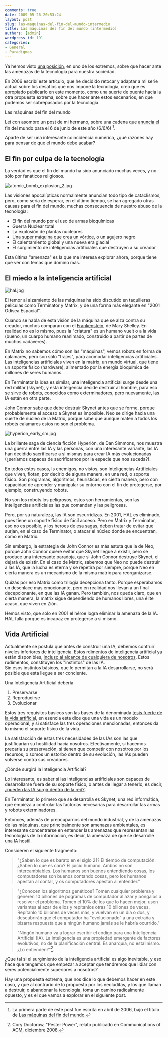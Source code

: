 ```yaml
---
comments: true
date: 2009-05-26 20:53:24
layout: post
slug: las-maquinas-del-fin-del-mundo-intermedio
title: Las máquinas del fin del mundo (intermedio)
authors: [admin]
wordpress_id: 191
categories:
- General
- Paradigmas
---
```


Ya hemos visto [una posición](http://www.lnds.net/2009/05/el-desafio-del-nuevo-ludita.html), en uno de los extremos, sobre que hacer ante las amenazas de la tecnología para nuestra sociedad.

En 2006 escribí este artículo, que he decidido retocar y adaptar a mi serie actual sobre los desafíos que nos impone la tecnología, creo que es apropiado publicarlo en este momento, como una suerte de puente hacia la otra propuesta extrema, sobre que hacer ante estos escenarios, en que podemos ser sobrepasados por la tecnología.


Las máquinas del fin del mundo

Leí con asombro un post de mi hermano, sobre una cadena que [anuncia el fin del mundo para el 6 de junio de este año (6/6/6)](http://www.ricardodiaz.org/archives/2006/04/fin.html) [^1].


Aparte de ser una interesante coincidencia numérica, ¿qué razones hay para pensar de que el mundo debe acabar?

## El fin por culpa de la tecnología

La verdad es que el fin del mundo ha sido anunciado muchas veces, y no sólo por fanáticos religiosos.

![atomic_bomb_explosion_2.jpg](atomic_bomb_explosion_2.jpg)

Las visiones apocalípticas normalmente anuncian todo tipo de cataclismos, pero, como sería de esperar, en el último tiempo, se han agregado otras causas para el fin del mundo, muchas consecuencia de nuestro abuso de la tecnología:

  * El fin del mundo por el uso de armas bioquímicas
  * Guerra Nuclear total
  * La explosión de plantas nucleares
  * [Una super máquina que crea un vórtice](http://www.lnds.net/2008/09/buuum.html), o un agujero negro
  * El calentamiento global y una nueva era glacial
  * El surgimiento de inteligencias artificiales que destruyen a su creador

Esta última "amenaza" es la que me interesa explorar ahora, porque tiene que ver con temas que domino más.


## El miedo a la inteligencia artificial

![hal.jpg](hal9000.jpg)

El temor al alzamiento de las máquinas ha sido discutido en taquilleras películas como Terminator y Matrix, y de una forma más elegante en "2001 Odisea Espacial".

  
Cuando se habla de esta visión de la máquina que se alza contra su creador, muchos comparan con el [Frankenstein](http://www.literature.org/authors/shelley-mary/frankenstein/), de Mary Shelley. En realidad no es lo mismo, pues la "criatura" es un humano vuelt
o a la vida (bueno, un cuarpo humano reanimado, construido a partir de partes de muchos cadaveres).

En Matrix no sabemos cómo son las "máquinas", vemos robots en forma de calamares, pero son sólo "trajes", para acomodar inteligencias artificiales. Las inteligencias artificiales viven en la matrix, un mundo virtual, que tiene un soporte físico (hardware), alimentado por la energía bioquímica de millones de seres humanos.

En Terminator la idea es similar, una inteligencia artificial surge desde una red militar (skynet), y esta intelgencia decide destruir al hombre, para eso se sirve de robots, conocidos como exterminadores, pero nuevamente, las IA están en otra parte.

John Connor sabe que debe destruir Skynet antes que se forme, porque probablemente el acceso a Skynet es imposible. Neo se dirige hacia una suerte de nucleo de la Matrix, porque sabe que aunque maten a todos los robots calamares estos no son el problema.

![hyperion_early_sm.jpg](hyperion_early_sm.jpg)

La brillante saga de ciencia ficción Hyperión, de Dan Simmons, nos muestra una guerra entre las IA y las personas, con una interesante variante, las IA han decidido sacrificarse a si mismas para crear IA más evolucionadas (¿seríamos capaces de sacrificarnos por la especie que nos suceda?).

En todos estos casos, ls enemigos, no vistos, son Inteligencias Artificiales que viven, flotan, por decirlo de alguna manera, en una red, o soporte físico. Son programas, algoritmos, heurísticas, en cierta manera, pero con capacidad de aprender y manipular su entorno con el fin de protegerse, por ejemplo, construyendo robots.

No son los robots los peligrosos, estos son herramientas, son las inteligencias artificiales las que comandan y las peligrosas.

Pero, por su naturaleza, las IA son escurridizas. En 2001, HAL es eliminado, pues tiene un soporte físico de fácil acceso. Pero en Matrix y Terminator, eso no es posible, y los heroes de esa sagas, deben tratar de evitar que surjan, en el caso de Terminator, o atacar el núcleo donde se encuentran, como en Matrix.

Sin embargo, la estrategia de John Connor es más astuta que la de Neo, porque John Connor quiere evitar que Skynet llegue a existir, pero se produce una interesante paradoja, que si John Connor destruye Skynet, el dejará de existir. En el caso de Matrix, sabemos que Neo no puede destruir a las IA, que la lucha es eterna y se repetirá por siempre, porque Neo en cierta manera es un mecanismo de la misma matrix para reorganizarse.

Quizás por eso Matrix como trilogía decepciona tanto. Porque esperabamos un desenlace más emocionante, pero en realidad nos llevan a un final decepcionante, en que las IA ganan. Pero también, nos queda claro, que en cierta manera, la matrix sigue dependiendo de humanos libres, una élite acaso, que viven en Zión.

Hemos visto, que sólo en 2001 el héroe logra eliminar la amenaza de la IA. HAL falla porque es incapaz en protegerse a si mismo.

## Vida Artificial

Actualmente se postula que  antes de construir una IA, debemos contruir niveles inferiores de inteligencia. Estos rdimentos de inteligencia artificial ya están disponibles, [incluso al alcance de cualquiera de nosotros](http://www.lnds.net/2009/03/el-sueno-de-las-ovejas-electricas.html). Estos rudimentos, constituyen los "instintos" de las IA.   
Sin esos instintos básicos, que le permitan a la IA desarrollarse, no será posible que esta llegue a ser conciente.

Una Inteligencia Artificial debería

  1. Preservarse
  2. Reproducirse
  3. Evolucionar

Estos tres requisitos básicos son las bases de la denominada [tesis fuerte de la vida artificia](http://vidaartificial.com/index.php?title=Vida_Artificial)l, en esencia esta dice que una vida es un modelo operacional, y si satisface las tres operaciones mencionadas, entonces da lo mismo el soporte físico de la vida.

La satisfacción de estas tres necesidades de las IAs son las que justificarían su hostilidad hacia nosotros. Efectivamente, si hacemos precaria su preservación, si tienen que competir con nosotros por los recursos, o somos un estorbo dentro de su evolución, las IAs pueden volverse contra sus creadores.

¿Dónde surgirá la Inteligencia Artificial?

Lo interesante, es saber si las inteligencias artificiales son capaces de desarrollarse fuera de su soporte físico, o antes de llegar a tenerlo, es decir, [¿pueden las IA surgir dentro de la red?](http://www.lnds.net/2008/12/y-si-las-inteligencias-artificiales-ya-e.html).

En Terminator, lo primero que se desarrolla es Skynet, una red informática, que empieza a controlar las factorías necesarias para desarrollar las armas y robots exterminadores.

Entonces, además de preocuparnos del mundo industrial, y de la amenazas de las máquinas, que principalmente son amenazas ambientales, es interesante concentrarse en  entender las amenazas que representan las tecnologías de la información, es decir, la amenaza de que se desarrolle una IA hostil.

Consideren el siguiente fragmento:

> "¿Saben lo que es barato en el siglo 21? El tiempo de computación. ¿Saben lo que es caro? El juicio humano. Ambos no son intercambiables. Los humanos son buenos entendiendo cosas, los computadores son buenos contando cosas, pero los humanos apestan al contar, y os computadores apestan al entender."  
  


> "¿Conocen los algoritmos genéticos? Tomen cualquier problema y generen 10 billones de pogramas de computador al azar y póngalos a resolver el problema. Tomen el 10% de los que lo hacen mejor, usen variantes al azar de ellos y repítanlos otras 10 billones de veces. Repítanlo 10 billones de veces más, y vuelvan en un día o dos, y descubrirán que el computador ha "evolucionado" a una extraña y bizarra respuesta que a ningún humano jamás se le habría ocurrido."
>
> "Ningún humano va a lograr escribir el código para una Inteligencia Artificial (IA). La inteligencia es una propiedad emergente de factores evolutivos, no de la planificación central. Es anarquía, no estalinismo. ¿Lo entienden?"[^2].
   
¿Que tal si el surgimiento de la inteligencia artificial es algo inevitable, y eso hace que tengamos que empezar a aceptar que tendremos que lidiar con seres potencialmente superiores a nosotros?

Hay una propuesta extrema, que nos dice lo que debemos hacer en este caso, y que al contrario de lo propuesto por los neoluditas, y los que llaman a destruir, o abandonar la tecnología, toma un camino radicalmente opuesto, y es el que vamos a explorar en el siguiente post.


[^1]: La primera parte de este post fue escrita en abril de 2006, bajo el título de [Las máquinas del fin del mundo](/2006/04/las-maquinas-del-fin-del-mundo.html).

[^2]: Cory Doctorow, "Pester Power", relato publicado en Communications of ACM, diciembre 2008.


